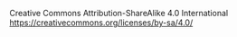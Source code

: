 Creative Commons Attribution-ShareAlike 4.0 International
https://creativecommons.org/licenses/by-sa/4.0/
